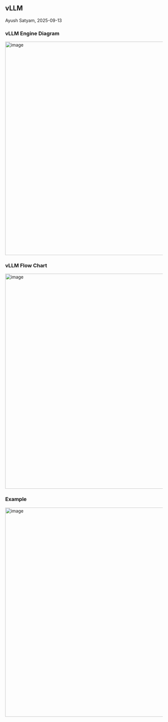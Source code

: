 
## vLLM

Ayush Satyam, 2025-09-13

### vLLM Engine Diagram

<img width="876" height="680" alt="image" src="https://github.com/user-attachments/assets/c4b40750-9ba0-4c7b-b163-4fcf75665f46" />

### vLLM Flow Chart

<img width="1216" height="685" alt="image" src="https://github.com/user-attachments/assets/7c7b5aef-e651-4cd0-9ea8-ff9271fbf7bf" />

### Example
<img width="978" height="666" alt="image" src="https://github.com/user-attachments/assets/3a179822-a78c-406a-bb78-925bb851d174" />
